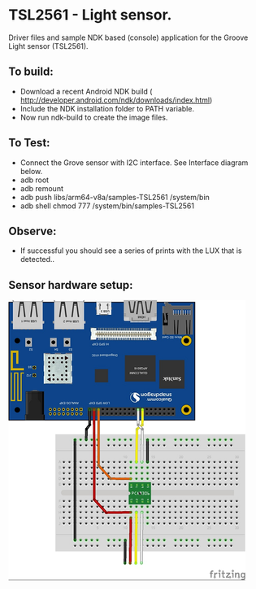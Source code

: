 TSL2561 - Light sensor.
=======================
 
  Driver files and sample NDK based (console) application for the Groove Light sensor (TSL2561).

## To build: 
 - Download a recent Android NDK build ( http://developer.android.com/ndk/downloads/index.html) 
 - Include the NDK installation folder to PATH variable.
 - Now run ndk-build to create the image files.
 
 
## To Test:
 - Connect the Grove sensor with I2C interface. See Interface diagram below.
 - adb root
 - adb remount
 - adb push libs/arm64-v8a/samples-TSL2561 /system/bin
 - adb shell chmod 777 /system/bin/samples-TSL2561
 
## Observe: 
 - If successful you should see a series of prints with the LUX that is detected.. 
 
## Sensor hardware setup:
 ![](./../images/410c_I2C_interface.png)
  
